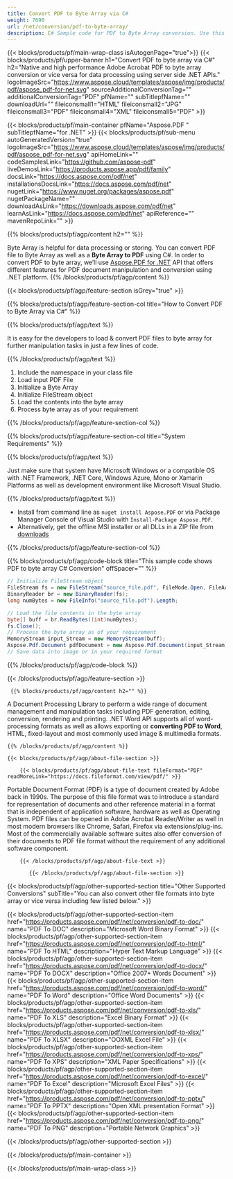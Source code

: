 ```yaml
---
title: Convert PDF to Byte Array via C# 
weight: 7690
url: /net/conversion/pdf-to-byte-array/ 
description: C# Sample code for PDF to Byte Array conversion. Use this code for PDF to Byte Array conversion within VB.NET, Asp.NET or any .NET based application.
---
```


{{< blocks/products/pf/main-wrap-class isAutogenPage="true">}}
{{< blocks/products/pf/upper-banner h1="Convert PDF to byte array via C#" h2="Native and high performance Adobe Acrobat PDF to byte array conversion or vice versa for data processing using server side .NET APIs." logoImageSrc="https://www.aspose.cloud/templates/aspose/img/products/pdf/aspose_pdf-for-net.svg" sourceAdditionalConversionTag="" additionalConversionTag="PDF" pfName="" subTitlepfName="" downloadUrl="" fileiconsmall1="HTML" fileiconsmall2="JPG" fileiconsmall3="PDF" fileiconsmall4="XML" fileiconsmall5="PDF" >}}

{{< blocks/products/pf/main-container pfName="Aspose.PDF " subTitlepfName="for .NET" >}}
{{< blocks/products/pf/sub-menu autoGeneratedVersion="true" logoImageSrc="https://www.aspose.cloud/templates/aspose/img/products/pdf/aspose_pdf-for-net.svg" apiHomeLink="" codeSamplesLink="https://github.com/aspose-pdf" liveDemosLink="https://products.aspose.app/pdf/family" docsLink="https://docs.aspose.com/pdf/net" installationsDocsLink="https://docs.aspose.com/pdf/net" nugetLink="https://www.nuget.org/packages/aspose.pdf" nugetPackageName="" downloadAsLink="https://downloads.aspose.com/pdf/net" learnAsLink="https://docs.aspose.com/pdf/net" apiReference="" mavenRepoLink="" >}}

{{% blocks/products/pf/agp/content h2="" %}}

 Byte Array is helpful for data processing or storing. You can convert PDF file to Byte Array as well as a **Byte Array to PDF** using C#. In order to convert PDF to byte array, we’ll use
 [Aspose.PDF for .NET](https://products.aspose.com/pdf/net) 
 API that offers different features for PDF document manipulation and conversion using .NET platform. 
{{% /blocks/products/pf/agp/content %}}

{{< blocks/products/pf/agp/feature-section isGrey="true" >}}

{{% blocks/products/pf/agp/feature-section-col title="How to Convert PDF to Byte Array via C#" %}}

{{% blocks/products/pf/agp/text %}}

 It is easy for the developers to load & convert PDF files to byte array for further manipulation tasks in just a few lines of code.

{{% /blocks/products/pf/agp/text %}}

1.  Include the namespace in your class file
1.  Load input PDF File
1.  Initialize a Byte Array
1.  Initialize FileStream object
1.  Load the contents into the byte array 
1.  Process byte array as of your requirement

{{% /blocks/products/pf/agp/feature-section-col %}}

{{% blocks/products/pf/agp/feature-section-col title="System Requirements" %}}

{{% blocks/products/pf/agp/text %}}

 Just make sure that system have Microsoft Windows or a compatible OS with .NET Framework, .NET Core, Windows Azure, Mono or Xamarin Platforms as well as development environment like Microsoft Visual Studio. 

{{% /blocks/products/pf/agp/text %}}

- Install from command line as <code>nuget install Aspose.PDF</code> or via Package Manager Console of Visual Studio with <code>Install-Package Aspose.PDF</code>.
- Alternatively, get the offline MSI installer or all DLLs in a ZIP file from <a href="https://downloads.aspose.com/pdf/net">downloads</a>

{{% /blocks/products/pf/agp/feature-section-col %}}

{{% blocks/products/pf/agp/code-block title="This sample code shows PDF to byte array C# Conversion" offSpacer="" %}}

```cs
// Initialize FileStream object
FileStream fs = new FileStream("source_file.pdf", FileMode.Open, FileAccess.Read);
BinaryReader br = new BinaryReader(fs);
long numBytes = new FileInfo("source_file.pdf").Length;

// Load the file contents in the byte array
byte[] buff = br.ReadBytes((int)numBytes);
fs.Close();
// Process the byte array as of your requirement
MemoryStream input_Stream = new MemoryStream(buff);
Aspose.Pdf.Document pdfDocument = new Aspose.Pdf.Document(input_Stream);
// Save data into image or in your required format 

```

{{% /blocks/products/pf/agp/code-block %}}

{{< /blocks/products/pf/agp/feature-section >}}

<!-- aboutfile Starts -->

      
     {{% blocks/products/pf/agp/content h2="" %}}

A Document Processing Library to perform a wide range of document management and manipulation tasks including PDF generation, editing, conversion, rendering and printing. .NET Word API supports all of word-processing formats as well as allows exporting or **converting PDF to Word**, HTML, fixed-layout and most commonly used image & multimedia formats.



    {{% /blocks/products/pf/agp/content %}}

    {{< blocks/products/pf/agp/about-file-section >}}

        {{< blocks/products/pf/agp/about-file-text fileFormat="PDF" readMoreLink="https://docs.fileformat.com/view/pdf/" >}}
Portable Document Format (PDF) is a type of document created by Adobe back in 1990s. The purpose of this file format was to introduce a standard for representation of documents and other reference material in a format that is independent of application software, hardware as well as Operating System. PDF files can be opened in Adobe Acrobat Reader/Writer as well in most modern browsers like Chrome, Safari, Firefox via extensions/plug-ins. Most of the commercially available software suites also offer conversion of their documents to PDF file format without the requirement of any additional software component.

        {{< /blocks/products/pf/agp/about-file-text >}}

           {{< /blocks/products/pf/agp/about-file-section >}}


<!-- aboutfile Ends -->

{{< blocks/products/pf/agp/other-supported-section title="Other Supported Conversions" subTitle="You can also convert other file formats into byte array or vice versa including few listed below." >}}

{{< blocks/products/pf/agp/other-supported-section-item href="https://products.aspose.com/pdf/net/conversion/pdf-to-doc/" name="PDF To DOC" description="Microsoft Word Binary Format" >}} {{< blocks/products/pf/agp/other-supported-section-item href="https://products.aspose.com/pdf/net/conversion/pdf-to-html/" name="PDF To HTML" description="Hyper Text Markup Language" >}} {{< blocks/products/pf/agp/other-supported-section-item href="https://products.aspose.com/pdf/net/conversion/pdf-to-docx/" name="PDF To DOCX" description="Office 2007+ Words Document" >}} {{< blocks/products/pf/agp/other-supported-section-item href="https://products.aspose.com/pdf/net/conversion/pdf-to-word/" name="PDF To Word" description="Office Word Documents" >}} {{< blocks/products/pf/agp/other-supported-section-item href="https://products.aspose.com/pdf/net/conversion/pdf-to-xls/" name="PDF To XLS" description="Excel Binary Format" >}} {{< blocks/products/pf/agp/other-supported-section-item href="https://products.aspose.com/pdf/net/conversion/pdf-to-xlsx/" name="PDF To XLSX" description="OOXML Excel File" >}} {{< blocks/products/pf/agp/other-supported-section-item href="https://products.aspose.com/pdf/net/conversion/pdf-to-xps/" name="PDF To XPS" description="XML Paper Specifications" >}} {{< blocks/products/pf/agp/other-supported-section-item href="https://products.aspose.com/pdf/net/conversion/pdf-to-excel/" name="PDF To Excel" description="Microsoft Excel Files" >}} {{< blocks/products/pf/agp/other-supported-section-item href="https://products.aspose.com/pdf/net/conversion/pdf-to-pptx/" name="PDF To PPTX" description="Open XML presentation Format" >}} {{< blocks/products/pf/agp/other-supported-section-item href="https://products.aspose.com/pdf/net/conversion/pdf-to-png/" name="PDF To PNG" description="Portable Network Graphics" >}} 

{{< /blocks/products/pf/agp/other-supported-section >}}

{{< /blocks/products/pf/main-container >}}
    
{{< /blocks/products/pf/main-wrap-class >}}